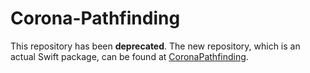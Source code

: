 # Corona-Pathfinding
This repository has been **deprecated**. The new repository, which is an actual Swift package, can be found at [CoronaPathfinding](https://github.com/CooperCorona/CoronaPathfinding).
